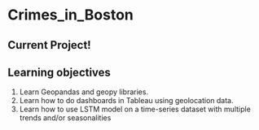 # Crimes_in_Boston

## Current Project!

## Learning objectives

1. Learn Geopandas and geopy libraries. 
2. Learn how to do dashboards in Tableau using geolocation data. 
3. Learn how to use LSTM model on a time-series dataset with multiple trends and/or seasonalities
